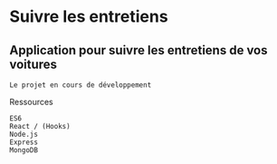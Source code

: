# Suivre les entretiens

## Application pour suivre les entretiens de vos voitures

    Le projet en cours de développement

Ressources

    ES6
    React / (Hooks)
    Node.js
    Express
    MongoDB


